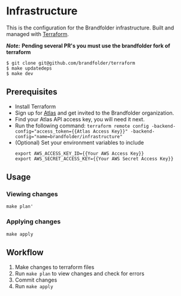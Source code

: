 # Infrastructure

This is the configuration for the Brandfolder infrastructure. Built and managed
with [Terraform](github.com/hashicorp/terraform).

***Note:*** **Pending several PR's you must use the brandfolder fork of terraform**
```
$ git clone git@github.com/brandfolder/terraform
$ make updatedeps
$ make dev
```

## Prerequisites

* Install Terraform
* Sign up for [Atlas](https://atlas.hashicorp.com/) and get invited to the Brandfolder organization.
* Find your Atlas API access key, you will need it next.
* Run the following command:
  `terraform remote config -backend-config="access_token={{Atlas Access Key}}" -backend-config="name=brandfolder/infrastructure"`
* (Optional) Set your environment variables to include
  ```
  export AWS_ACCESS_KEY_ID={{Your AWS Access Key}}
  export AWS_SECRET_ACCESS_KEY={{Your AWS Secret Access Key}}
  ```

## Usage

### Viewing changes

`make plan'`

### Applying changes

`make apply`

## Workflow

1. Make changes to terraform files
2. Run `make plan` to view changes and check for errors
3. Commit changes
4. Run `make apply`
